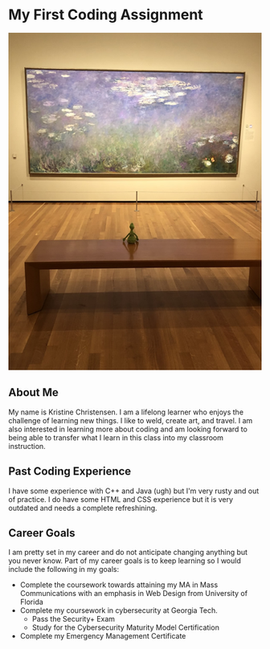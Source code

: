 # My First Coding Assignment
![picture alt](Grinch_Monet.jpg "Grinchy")

## About Me ##
My name is Kristine Christensen. I am a lifelong learner who enjoys the challenge of learning new things. I like to weld, create art, and travel. I am also interested in learning more about coding and am looking forward to being able to transfer what I learn in this class into my classroom instruction. 

## Past Coding Experience ##
I have some experience with C++ and Java (ugh) but I'm very rusty and out of practice. I do have some HTML and CSS experience but it is very outdated and needs a complete refreshining. 

## Career Goals ##
I am pretty set in my career and do not anticipate changing anything but you never know. Part of my career goals is to keep learning so I would include the following in my goals:
* Complete the coursework towards attaining my MA in Mass Communications with an emphasis in Web Design from University of Florida
* Complete my coursework in cybersecurity at Georgia Tech. 
    * Pass the Security+ Exam
    * Study for the Cybersecurity Maturity Model Certification
* Complete my Emergency Management Certificate